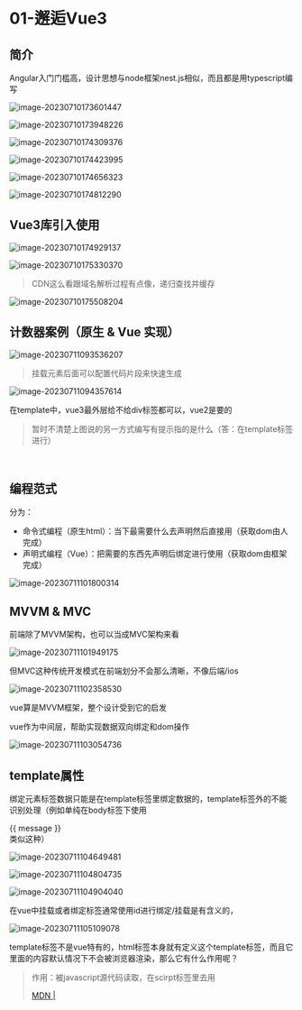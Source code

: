 # 01-邂逅Vue3

## 简介

Angular入门门槛高，设计思想与node框架nest.js相似，而且都是用typescript编写

![image-20230710173601447](D:\BaiduSyncdisk\Coderwhy_Vue3-Typescript\note.assets\image-20230710173601447.png)

![image-20230710173948226](D:\BaiduSyncdisk\Coderwhy_Vue3-Typescript\note.assets\image-20230710173948226.png)

![image-20230710174309376](D:\BaiduSyncdisk\Coderwhy_Vue3-Typescript\note.assets\image-20230710174309376.png)

![image-20230710174423995](D:\BaiduSyncdisk\Coderwhy_Vue3-Typescript\note.assets\image-20230710174423995.png)

![image-20230710174656323](D:\BaiduSyncdisk\Coderwhy_Vue3-Typescript\note.assets\image-20230710174656323.png)

![image-20230710174812290](D:\BaiduSyncdisk\Coderwhy_Vue3-Typescript\note.assets\image-20230710174812290.png)

## Vue3库引入使用

![image-20230710174929137](D:\BaiduSyncdisk\Coderwhy_Vue3-Typescript\note.assets\image-20230710174929137.png)

![image-20230710175330370](D:\BaiduSyncdisk\Coderwhy_Vue3-Typescript\note.assets\image-20230710175330370.png)

> CDN这么看跟域名解析过程有点像，递归查找并缓存

![image-20230710175508204](D:\BaiduSyncdisk\Coderwhy_Vue3-Typescript\note.assets\image-20230710175508204.png)

## 计数器案例（原生 & Vue 实现）

![image-20230711093536207](D:\BaiduSyncdisk\Coderwhy_Vue3-Typescript\note.assets\image-20230711093536207.png)

> 挂载元素后面可以配置代码片段来快速生成

![image-20230711094357614](D:\BaiduSyncdisk\Coderwhy_Vue3-Typescript\note.assets\image-20230711094357614.png)

在template中，vue3最外层给不给div标签都可以，vue2是要的

> 暂时不清楚上图说的另一方式编写有提示指的是什么（答：在template标签进行）

​	

## 编程范式

分为：

- 命令式编程（原生html）：当下最需要什么去声明然后直接用（获取dom由人完成）
- 声明式编程（Vue）：把需要的东西先声明后绑定进行使用（获取dom由框架完成）

![image-20230711101800314](D:\BaiduSyncdisk\Coderwhy_Vue3-Typescript\note.assets\image-20230711101800314.png)

## MVVM & MVC

前端除了MVVM架构，也可以当成MVC架构来看

![image-20230711101949175](D:\BaiduSyncdisk\Coderwhy_Vue3-Typescript\note.assets\image-20230711101949175.png)

但MVC这种传统开发模式在前端划分不会那么清晰，不像后端/ios

![image-20230711102358530](D:\BaiduSyncdisk\Coderwhy_Vue3-Typescript\note.assets\image-20230711102358530.png)

vue算是MVVM框架，整个设计受到它的启发

vue作为中间层，帮助实现数据双向绑定和dom操作

![image-20230711103054736](D:\BaiduSyncdisk\Coderwhy_Vue3-Typescript\note.assets\image-20230711103054736.png)

## template属性

绑定元素标签数据只能是在template标签里绑定数据的，template标签外的不能识别处理（例如单纯在body标签下使用 <div>{{ message }}</div> 类似这种）

![image-20230711104649481](D:\BaiduSyncdisk\Coderwhy_Vue3-Typescript\note.assets\image-20230711104649481.png)

![image-20230711104804735](D:\BaiduSyncdisk\Coderwhy_Vue3-Typescript\note.assets\image-20230711104804735.png)

![image-20230711104904040](D:\BaiduSyncdisk\Coderwhy_Vue3-Typescript\note.assets\image-20230711104904040.png)

在vue中挂载或者绑定标签通常使用id进行绑定/挂载是有含义的，

![image-20230711105109078](D:\BaiduSyncdisk\Coderwhy_Vue3-Typescript\note.assets\image-20230711105109078.png)

template标签不是vue特有的，html标签本身就有定义这个template标签，而且它里面的内容默认情况下不会被浏览器渲染，那么它有什么作用呢？

> 作用：被javascript源代码读取，在scirpt标签里去用
>
> [MDN | <template>：内容模板元素](https://developer.mozilla.org/zh-CN/docs/Web/HTML/Element/template)
>
> 虽然解析器在加载页面时确实会处理 **`<template>`** 元素的内容，但这样做只是为了确保这些内容有效；但元素内容不会被渲染。——MDN

^b491fb

![image-20230711111112616](D:\BaiduSyncdisk\Coderwhy_Vue3-Typescript\note.assets\image-20230711111112616.png)

![image-20230711111131179](D:\BaiduSyncdisk\Coderwhy_Vue3-Typescript\note.assets\image-20230711111131179.png)

如果用的不是template标签而是其他标签（例如div标签），那么页面会被渲染两次的（一次是原生渲染一次是经过vue处理后渲染），为什么会这样？

> 上面刚刚已经说明了原因，template标签是不会被浏览器渲染（看上面写的[[note#^b491fb | template作用]]）

![image-20230711111937205](D:\BaiduSyncdisk\Coderwhy_Vue3-Typescript\note.assets\image-20230711111937205.png)

## methods属性

绑定到template标签或者template内的标签都可以

![image-20230711142459508](D:\BaiduSyncdisk\Coderwhy_Vue3-Typescript\note.assets\image-20230711142459508.png)

![image-20230711142603499](D:\BaiduSyncdisk\Coderwhy_Vue3-Typescript\note.assets\image-20230711142603499.png)


## 源码调试

vue3源码地址：https://github.com/vuejs/core

### 流程

1. git clone git@github.com:vuejs/core.git
2. 新版本的vue3源码采用pnpm管理，而非yarn，先下载pnpm
3. 安装依赖 `pnpm install`
4. 打包vue文件 `pnpm dev` 生成打包文件到 `built: packages\vue\dist\vue.global.js`，而后可直接引用
5. 在 `packages\vue\examples` 中新建你自己的调试目录，然后在调试目录里面新建html文件
5. 在根目录下的package.json中的dev值后面添加 `--sourcemap`，便于代码映射（不然调试在几万多行的vue.global.js调试，肯定是一头雾水的）

![image-20230711151858405](D:\BaiduSyncdisk\Coderwhy_Vue3-Typescript\note.assets\image-20230711151858405.png)

sourcemap有代码映射作用，映射vue.global.js 文件的目标代码具体是源码的哪个目录位置去

![image-20230711151935500](D:\BaiduSyncdisk\Coderwhy_Vue3-Typescript\note.assets\image-20230711151935500.png)

![image-20230711170334464](D:\BaiduSyncdisk\Coderwhy_Vue3-Typescript\note.assets\image-20230711170334464.png)
